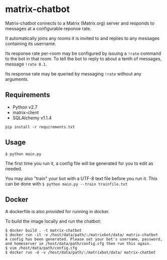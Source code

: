 # matrix-chatbot

Matrix-chatbot connects to a Matrix (Matrix.org) server and responds to messages at a configurable reponse rate.

It automatically joins any rooms it is invited to and replies to any messages containing its username.

Its response rate per-room may be configured by issuing a `!rate` command to the bot in that room. To tell the bot to reply to about a tenth of messages, message `!rate 0.1`.

Its response rate may be queried by messaging `!rate` without any arguments.

## Requirements
- Python v2.7
- matrix-client
- SQLAlchemy v1.1.4

`pip install -r requirements.txt`

## Usage

`$ python main.py`

The first time you run it, a config file will be generated for you to edit as needed.

You may also "train" your bot with a UTF-8 text file before you run it. This can be done with
`$ python main.py --train trainfile.txt`

## Docker

A dockerfile is also provided for running in docker.

To build the image locally and run the chatbot:

```
$ docker build . -t matrix-chatbot
$ docker run -it -v /host/data/path/:/matrixbot/data/ matrix-chatbot
A config has been generated. Please set your bot's username, password, and homeserver in /host/data/path/config.cfg then run this again.
$ vim /host/data/path/config.cfg
$ docker run -d -v /host/data/path/:/matrixbot/data/ matrix-chatbot
```
